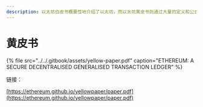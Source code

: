 ```yaml
---
description: 以太坊白皮书概要性地介绍了以太坊，而以太坊黄皮书则通过大量的定义和公式详细地描述了以太坊的技术实现。
---
```


# 黄皮书

{% file src="../../.gitbook/assets/yellow-paper.pdf" caption="ETHEREUM: A SECURE DECENTRALISED GENERALISED TRANSACTION LEDGER" %}

链接： 

[https://ethereum.github.io/yellowpaper/paper.pdf](https://ethereum.github.io/yellowpaper/paper.pdf)



